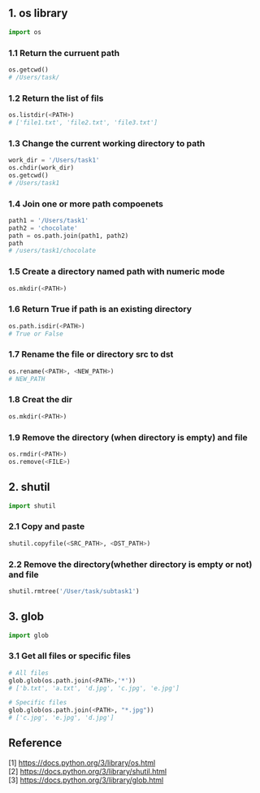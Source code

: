 ## 1. os library
```python
import os
```

### 1.1 Return the curruent path
```python
os.getcwd()
# /Users/task/
```

### 1.2 Return the list of fils
```python
os.listdir(<PATH>)
# ['file1.txt', 'file2.txt', 'file3.txt']
```
### 1.3 Change the current working directory to path
```python
work_dir = '/Users/task1'
os.chdir(work_dir)
os.getcwd()
# /Users/task1
```

### 1.4 Join one or more path compoenets
```python
path1 = '/Users/task1'
path2 = 'chocolate'
path = os.path.join(path1, path2)
path
# /users/task1/chocolate
```

### 1.5 Create a directory named path with numeric mode
```python
os.mkdir(<PATH>)
```

### 1.6 Return True if path is an existing directory
```python
os.path.isdir(<PATH>)
# True or False
```

### 1.7 Rename the file or directory src to dst
```python
os.rename(<PATH>, <NEW_PATH>)
# NEW_PATH
```

### 1.8 Creat the dir
```python
os.mkdir(<PATH>)
```

### 1.9 Remove the directory (when directory is empty) and file
```python
os.rmdir(<PATH>)
os.remove(<FILE>)
```



## 2. shutil
```python
import shutil
```

### 2.1 Copy and paste
```python
shutil.copyfile(<SRC_PATH>, <DST_PATH>)
```

### 2.2 Remove the directory(whether directory is empty or not) and file
```python
shutil.rmtree('/User/task/subtask1')
```

## 3. glob
```python
import glob
```

### 3.1 Get all files or specific files
```python
# All files
glob.glob(os.path.join(<PATH>,'*'))
# ['b.txt', 'a.txt', 'd.jpg', 'c.jpg', 'e.jpg']

# Specific files
glob.glob(os.path.join(<PATH>, "*.jpg"))
# ['c.jpg', 'e.jpg', 'd.jpg']
```

## Reference
[1] https://docs.python.org/3/library/os.html <br/>
[2] https://docs.python.org/3/library/shutil.html  <br/>
[3] https://docs.python.org/3/library/glob.html <br/>
